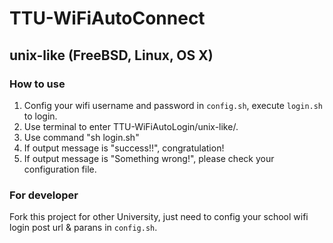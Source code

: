 TTU-WiFiAutoConnect
===

## unix-like (FreeBSD, Linux, OS X) 

### How to use

1. Config your wifi username and password in `config.sh`, execute `login.sh` to login.
2. Use terminal to enter TTU-WiFiAutoLogin/unix-like/.
3. Use command "sh login.sh"
4. If output message is "success!!", congratulation!
5. If output message is "Something wrong!", please check your configuration file.

### For developer

Fork this project for other University, just need to config your school wifi login post url & parans in `config.sh`.
